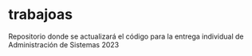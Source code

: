 # trabajoas
Repositorio donde se actualizará el código para la entrega individual de Administración de Sistemas 2023
